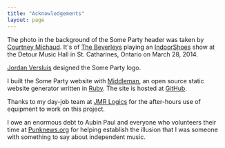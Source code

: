 ```yaml
---
title: "Acknowledgements"
layout: page
---
```


The photo in the background of the Some Party header was taken by [Courtney Michaud](https://www.courtneymichaudphotography.com/). It's of [The Beverleys](https://thebeverleys.bandcamp.com/) playing an [IndoorShoes](http://www.warehouseniagara.com/indoorshoes/) show at the Detour Music Hall in St. Catharines, Ontario on March 28, 2014.

[Jordan Versluis](https://www.jordanversluis.net/) designed the Some Party logo.

I built the Some Party website with [Middleman](https://middlemanapp.com/), an open source static website generator written in [Ruby](https://www.ruby-lang.org). The site is hosted at [GitHub](https://github.com/someparty/someparty).

Thanks to my day-job team at [JMR Logics](https://www.jmrlogics.com/) for the after-hours use of equipment to work on this project.

I owe an enormous debt to Aubin Paul and everyone who volunteers their time at [Punknews.org](https://www.punknews.org) for helping establish the illusion that I was someone with something to say about independent music.
